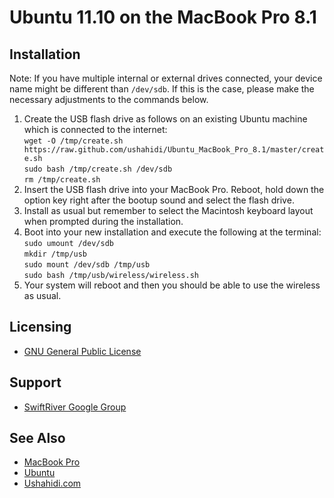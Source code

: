 # Ubuntu 11.10 on the MacBook Pro 8.1

## Installation

Note: If you have multiple internal or external drives connected, your device name might be different than `/dev/sdb`. If this is the case, please make the necessary adjustments to the commands below.

1. Create the USB flash drive as follows on an existing Ubuntu machine which is connected to the internet:  
`wget -O /tmp/create.sh https://raw.github.com/ushahidi/Ubuntu_MacBook_Pro_8.1/master/create.sh`  
`sudo bash /tmp/create.sh /dev/sdb`  
`rm /tmp/create.sh`
2. Insert the USB flash drive into your MacBook Pro. Reboot, hold down the option key right after the bootup sound and select the flash drive.
3. Install as usual but remember to select the Macintosh keyboard layout when prompted during the installation.
4. Boot into your new installation and execute the following at the terminal:  
`sudo umount /dev/sdb`  
`mkdir /tmp/usb`  
`sudo mount /dev/sdb /tmp/usb`  
`sudo bash /tmp/usb/wireless/wireless.sh`
5. Your system will reboot and then you should be able to use the wireless as usual.

## Licensing

* [GNU General Public License](http://www.gnu.org/copyleft/gpl.html)

## Support

* [SwiftRiver Google Group](http://groups.google.com/group/swiftriver)

## See Also

* [MacBook Pro](http://en.wikipedia.org/wiki/MacBook_Pro)
* [Ubuntu](http://www.ubuntu.com/)
* [Ushahidi.com](http://www.ushahidi.com/)
